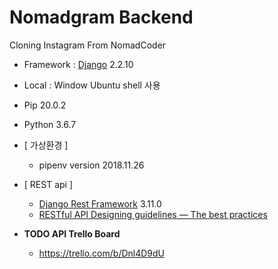 # Nomadgram Backend

Cloning Instagram From NomadCoder

- Framework : <a href="https://docs.djangoproject.com/en/2.2/">Django</a> 2.2.10
- Local : Window Ubuntu shell 사용
- Pip 20.0.2
- Python 3.6.7
- [ 가상환경 ] 
    - pipenv version 2018.11.26 
- [ REST api ] 
    - <a href="https://www.django-rest-framework.org/">Django Rest Framework</a> 3.11.0
    - <a href="https://hackernoon.com/restful-api-designing-guidelines-the-best-practices-60e1d954e7c9">RESTful API Designing guidelines — The best practices</a>

- <b>TODO API Trello Board</b>
    - https://trello.com/b/Dnl4D9dU

